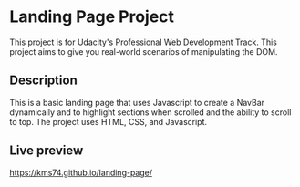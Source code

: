 # Landing Page Project

This project is for Udacity's Professional Web Development Track. This project aims to give you real-world scenarios of manipulating the DOM.

## Description

This is a basic landing page that uses Javascript to create a NavBar dynamically and to highlight sections when scrolled and the ability to scroll to top. The project uses HTML, CSS, and Javascript.

## Live preview
https://kms74.github.io/landing-page/
